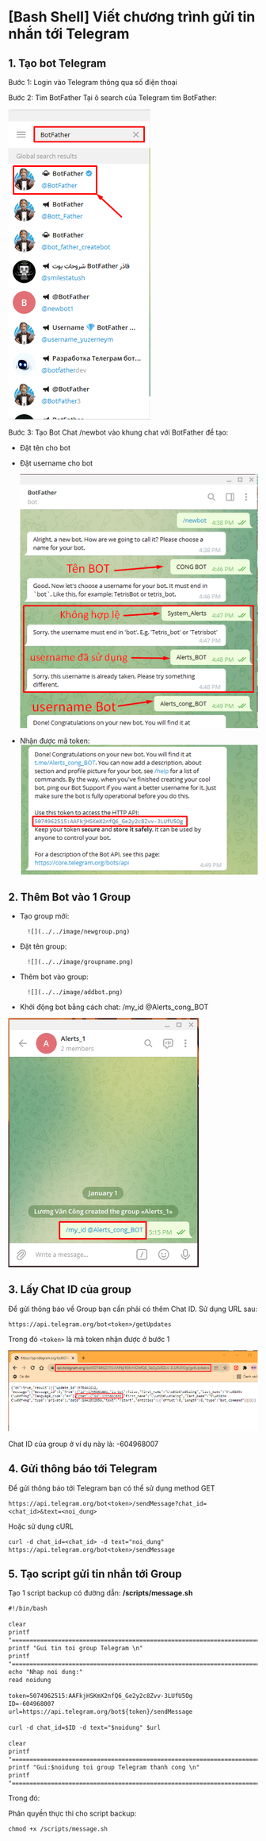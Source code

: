 # [Bash Shell] Viết chương trình gửi tin nhắn tới Telegram

## 1. Tạo bot Telegram

Bước 1: Login vào Telegram thông qua số điện thoại

Bước 2: Tìm BotFather
Tại ô search của Telegram tìm BotFather:

![](/Linux-Basic/image/Timbot.png)

Bước 3: Tạo Bot
Chat /newbot vào khung chat với BotFather để tạo:
- Đặt tên cho bot
- Đặt username cho bot

    ![](/Linux-Basic/image/namebot.png)
- Nhận được mã token:
    ![](../../image/token.png)

## 2. Thêm Bot vào 1 Group
- Tạo group mới:

        ![](../../image/newgroup.png)
- Đặt tên group:

        ![](../../image/groupname.png)
- Thêm bot vào group:

        ![](../../image/addbot.png)

- Khởi động bot bằng cách chat: /my_id @Alerts_cong_BOT

![](../../image/startbot.png)

## 3. Lấy Chat ID của group
Để gửi thông báo về Group bạn cần phải có thêm Chat ID. Sử dụng URL sau:

```
https://api.telegram.org/bot<token>/getUpdates
```

Trong đó `<token>` là mã token nhận được ở bước 1

![](../../image/chatid.png)

Chat ID của group ở ví dụ này là: -604968007

## 4. Gửi thông báo tới Telegram
Để gửi thông báo tới Telegram bạn có thể sử dụng method GET
```
https://api.telegram.org/bot<token>/sendMessage?chat_id=<chat_id>&text=<noi_dung>
```
Hoặc sử dụng cURL
```
curl -d chat_id=<chat_id> -d text="noi_dung"  https://api.telegram.org/bot<token>/sendMessage
```
## 5. Tạo script gửi tin nhắn tới Group

Tạo 1 script backup có đường dẫn: **/scripts/message.sh**

```
#!/bin/bash

clear
printf "=========================================================================\n"
printf "Gui tin toi group Telegram \n"
printf "=========================================================================\n"
echo "Nhap noi dung:"
read noidung

token=5074962515:AAFkjHSKmX2nfQ6_Ge2y2c8Zvv-3LUfU5Og
ID=-604968007
url=https://api.telegram.org/bot${token}/sendMessage

curl -d chat_id=$ID -d text="$noidung" $url

clear
printf "=========================================================================\n"
printf "Gui:$noidung toi group Telegram thanh cong \n"
printf "=========================================================================\n"
```

Trong đó:

Phân quyền thực thi cho script backup:
```
chmod +x /scripts/message.sh
```